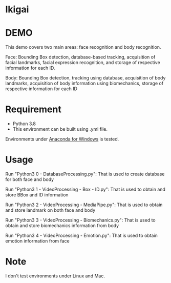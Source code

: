 # Ikigai

# DEMO
 
This demo covers two main areas: face recognition and body recognition.

Face: Bounding Box detection, database-based tracking, acquisition of facial landmarks, facial expression recognition, and storage of respective information for each ID.

Body: Bounding Box detection, tracking using database, acquisition of body landmarks, acquisition of body information using biomechanics, storage of respective information for each ID
 
# Requirement
 
* Python 3.8
* This environment can be built using .yml file.
 
Environments under [Anaconda for Windows](https://www.anaconda.com/distribution/) is tested.
 
# Usage

Run "Python3 0 - DatabaseProcessing.py": That is used to create database for both face and body

Run "Python3 1 - VideoProcessing - Box - ID.py": That is used to obtain and store BBox and ID information

Run "Python3 2 - VideoProcessing - MediaPipe.py": That is used to obtain and store landmark on both face and body

Run "Python3 3 - VideoProcessing - Biomechanics.py": That is used to obtain and store biomechanics information from body

Run "Python3 4 - VideoProcessing - Emotion.py": That is used to obtain emotion information from face

# Note
 
I don't test environments under Linux and Mac.
